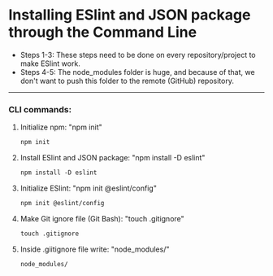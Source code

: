 # Installing ESlint and JSON package through the Command Line

- Steps 1-3: These steps need to be done on every repository/project to make ESlint work.
- Steps 4-5: The node_modules folder is huge, and because of that, we don't want to push this folder to the remote (GitHub) repository.

---

### CLI commands:
<ol>
  <li>Initialize npm: "npm init"</li>

   ```HTML
  npm init
  ```

  <li>Install ESlint and JSON package: "npm install -D eslint"</li>
  
  ```HTML
  npm install -D eslint
  ```
  
  <li>Initialize ESlint: "npm init @eslint/config"</li>

  ```HTML
  npm init @eslint/config
  ```

  <li>Make Git ignore file (Git Bash): "touch .gitignore"</li>

  ```HTML
  touch .gitignore
  ```

  <li>Inside .giitignore file write: "node_modules/"</li>

  ```HTML
  node_modules/
  ```

</ol>
